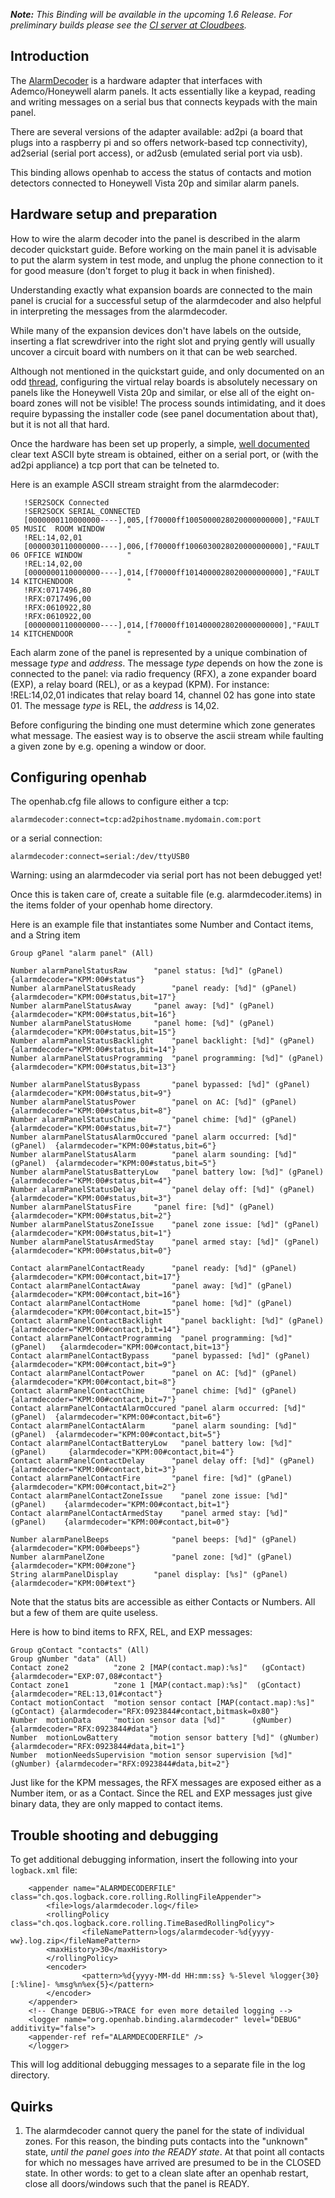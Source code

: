 _**Note:** This Binding will be available in the upcoming 1.6 Release. For preliminary builds please see the [CI server at Cloudbees](https://openhab.ci.cloudbees.com/job/openHAB/)._

## Introduction

The [AlarmDecoder](http://www.alarmdecoder.com) is a hardware adapter that interfaces with Ademco/Honeywell alarm panels. It acts
essentially like a keypad, reading and writing messages on a serial bus that connects keypads with the main panel.

There are several versions of the adapter available: ad2pi (a board that plugs into a raspberry pi and so offers network-based tcp connectivity),
ad2serial (serial port access), or ad2usb (emulated serial port via usb).

This binding allows openhab to access the status of contacts and motion detectors connected to Honeywell Vista 20p and similar alarm panels.

## Hardware setup and preparation

How to wire the alarm decoder into the panel is described in the alarm
decoder quickstart guide.  Before
working on the main panel it is advisable to put the alarm
system in test mode, and unplug the phone connection to it for good
measure (don't forget to plug it back in when finished).

Understanding exactly what expansion boards are connected to the main
panel is crucial for a successful setup of the alarmdecoder and also helpful in interpreting
the messages from the alarmdecoder.

While many of the expansion devices don't have labels on the outside,
inserting a flat screwdriver into the right slot and prying gently
will usually uncover a circuit board with numbers on it that can be web
searched.

Although not mentioned in the quickstart guide, and only documented
on an odd
[thread](http://archive.nutech.com/index.php?option=com_fireboard&Itemid=74&func=view&catid=4&id=656),
configuring the virtual relay boards is absolutely necessary on panels
like the Honeywell Vista 20p and similar, or else all of the eight
on-board zones will not be visible! The process sounds intimidating,
and it does require bypassing the installer code (see
panel documentation about that), but it is not all that hard. 

Once the hardware has been set up properly, a simple, [well
documented](http://www.alarmdecoder.com/wiki/index.php/Protocol)
clear text ASCII byte stream is obtained, either on a serial port,
or (with the ad2pi appliance) a tcp port that can be telneted to.

Here is an example ASCII stream straight from the alarmdecoder:
```
   !SER2SOCK Connected
   !SER2SOCK SERIAL_CONNECTED
   [0000000110000000----],005,[f70000ff1005000028020000000000],"FAULT 05 MUSIC  ROOM WINDOW     "
   !REL:14,02,01
   [0000030110000000----],006,[f70000ff1006030028020000000000],"FAULT 06 OFFICE WINDOW          "
   !REL:14,02,00
   [0000000110000000----],014,[f70000ff1014000028020000000000],"FAULT 14 KITCHENDOOR            "
   !RFX:0717496,80
   !RFX:0717496,00
   !RFX:0610922,80
   !RFX:0610922,00
   [0000000110000000----],014,[f70000ff1014000028020000000000],"FAULT 14 KITCHENDOOR            "
```
Each alarm zone of the panel is represented by a unique combination of
message *type* and *address*.
The message *type* depends on how the zone is connected to the panel:
via radio frequency (RFX), a zone expander board (EXP), a relay
board (REL), or as a keypad (KPM). For instance: !REL:14,02,01 indicates that relay board
14, channel 02 has gone into state 01. The message *type* is REL, the
*address* is 14,02.

Before configuring the binding one must determine which zone generates what
message. The easiest way is to observe the ascii stream while 
faulting a given zone by e.g. opening a window or door.

## Configuring openhab

The openhab.cfg file allows to configure either a tcp:
```
alarmdecoder:connect=tcp:ad2pihostname.mydomain.com:port
```
or a serial connection:
```
alarmdecoder:connect=serial:/dev/ttyUSB0
```
Warning: using an alarmdecoder via serial port has not been debugged yet!

Once this is taken care of, create a suitable file
(e.g. alarmdecoder.items) in the items folder of your openhab home
directory.

Here is an example file that instantiates some Number and
Contact items, and a String item
```
Group gPanel "alarm panel" (All)

Number alarmPanelStatusRaw	    "panel status: [%d]" (gPanel)  	  {alarmdecoder="KPM:00#status"}
Number alarmPanelStatusReady	    "panel ready: [%d]" (gPanel) 	  {alarmdecoder="KPM:00#status,bit=17"}
Number alarmPanelStatusAway	    "panel away: [%d]" (gPanel) 	  {alarmdecoder="KPM:00#status,bit=16"}
Number alarmPanelStatusHome	    "panel home: [%d]" (gPanel) 	  {alarmdecoder="KPM:00#status,bit=15"}
Number alarmPanelStatusBacklight    "panel backlight: [%d]" (gPanel) 	  {alarmdecoder="KPM:00#status,bit=14"}
Number alarmPanelStatusProgramming  "panel programming: [%d]" (gPanel) 	  {alarmdecoder="KPM:00#status,bit=13"}

Number alarmPanelStatusBypass	    "panel bypassed: [%d]" (gPanel) 	  {alarmdecoder="KPM:00#status,bit=9"}
Number alarmPanelStatusPower	    "panel on AC: [%d]" (gPanel) 	  {alarmdecoder="KPM:00#status,bit=8"}
Number alarmPanelStatusChime	    "panel chime: [%d]" (gPanel) 	  {alarmdecoder="KPM:00#status,bit=7"}
Number alarmPanelStatusAlarmOccured "panel alarm occurred: [%d]" (gPanel)  {alarmdecoder="KPM:00#status,bit=6"}
Number alarmPanelStatusAlarm	    "panel alarm sounding: [%d]" (gPanel)  {alarmdecoder="KPM:00#status,bit=5"}
Number alarmPanelStatusBatteryLow   "panel battery low: [%d]" (gPanel)     {alarmdecoder="KPM:00#status,bit=4"}
Number alarmPanelStatusDelay	    "panel delay off: [%d]" (gPanel)  	  {alarmdecoder="KPM:00#status,bit=3"}
Number alarmPanelStatusFire	    "panel fire: [%d]" (gPanel)  	  {alarmdecoder="KPM:00#status,bit=2"}
Number alarmPanelStatusZoneIssue    "panel zone issue: [%d]" (gPanel)  	  {alarmdecoder="KPM:00#status,bit=1"}
Number alarmPanelStatusArmedStay    "panel armed stay: [%d]" (gPanel)  	  {alarmdecoder="KPM:00#status,bit=0"}

Contact alarmPanelContactReady	    "panel ready: [%d]" (gPanel) 	  {alarmdecoder="KPM:00#contact,bit=17"}
Contact alarmPanelContactAway	    "panel away: [%d]" (gPanel) 	  {alarmdecoder="KPM:00#contact,bit=16"}
Contact alarmPanelContactHome	    "panel home: [%d]" (gPanel) 	  {alarmdecoder="KPM:00#contact,bit=15"}
Contact alarmPanelContactBacklight    "panel backlight: [%d]" (gPanel) 	  {alarmdecoder="KPM:00#contact,bit=14"}
Contact alarmPanelContactProgramming  "panel programming: [%d]" (gPanel)   {alarmdecoder="KPM:00#contact,bit=13"}
Contact alarmPanelContactBypass	    "panel bypassed: [%d]" (gPanel) 	  {alarmdecoder="KPM:00#contact,bit=9"}
Contact alarmPanelContactPower	    "panel on AC: [%d]" (gPanel) 	  {alarmdecoder="KPM:00#contact,bit=8"}
Contact alarmPanelContactChime	    "panel chime: [%d]" (gPanel) 	  {alarmdecoder="KPM:00#contact,bit=7"}
Contact alarmPanelContactAlarmOccured "panel alarm occurred: [%d]" (gPanel)  {alarmdecoder="KPM:00#contact,bit=6"}
Contact alarmPanelContactAlarm	    "panel alarm sounding: [%d]" (gPanel)  {alarmdecoder="KPM:00#contact,bit=5"}
Contact alarmPanelContactBatteryLow   "panel battery low: [%d]" (gPanel)     {alarmdecoder="KPM:00#contact,bit=4"}
Contact alarmPanelContactDelay	    "panel delay off: [%d]" (gPanel)  	  {alarmdecoder="KPM:00#contact,bit=3"}
Contact alarmPanelContactFire	    "panel fire: [%d]" (gPanel)  	  {alarmdecoder="KPM:00#contact,bit=2"}
Contact alarmPanelContactZoneIssue    "panel zone issue: [%d]" (gPanel)    {alarmdecoder="KPM:00#contact,bit=1"}
Contact alarmPanelContactArmedStay    "panel armed stay: [%d]" (gPanel)    {alarmdecoder="KPM:00#contact,bit=0"}

Number alarmPanelBeeps	    	    "panel beeps: [%d]" (gPanel) 	  {alarmdecoder="KPM:00#beeps"}
Number alarmPanelZone	    	    "panel zone: [%d]" (gPanel) 	  	  {alarmdecoder="KPM:00#zone"}
String alarmPanelDisplay	    "panel display: [%s]" (gPanel) 	  {alarmdecoder="KPM:00#text"}
```
Note that the status bits are accessible as either Contacts or
Numbers. All but a few of them are quite useless.

Here is how to bind items to RFX, REL, and EXP messages:
```
Group gContact "contacts" (All)
Group gNumber "data" (All)
Contact zone2  	       "zone 2 [MAP(contact.map):%s]"   (gContact) {alarmdecoder="EXP:07,08#contact"}
Contact zone1  	       "zone 1 [MAP(contact.map):%s]"  (gContact) {alarmdecoder="REL:13,01#contact"}
Contact motionContact  "motion sensor contact [MAP(contact.map):%s]" (gContact) {alarmdecoder="RFX:0923844#contact,bitmask=0x80"}
Number  motionData     "motion sensor data [%d]"	  (gNumber)  {alarmdecoder="RFX:0923844#data"}
Number  motionLowBattery       "motion sensor battery [%d]" (gNumber) {alarmdecoder="RFX:0923844#data,bit=1"}
Number  motionNeedsSupervision "motion sensor supervision [%d]" (gNumber) {alarmdecoder="RFX:0923844#data,bit=2"}
```

Just like for the KPM messages, the RFX messages are exposed either as
a Number item, or as a Contact. Since the REL and EXP messages just give
binary data, they are only mapped to contact items.


## Trouble shooting and debugging

To get additional debugging information, insert the following into
your `logback.xml` file:
```
    <appender name="ALARMDECODERFILE" class="ch.qos.logback.core.rolling.RollingFileAppender">
        <file>logs/alarmdecoder.log</file>
        <rollingPolicy class="ch.qos.logback.core.rolling.TimeBasedRollingPolicy">
                <fileNamePattern>logs/alarmdecoder-%d{yyyy-ww}.log.zip</fileNamePattern>
        <maxHistory>30</maxHistory>
        </rollingPolicy>
        <encoder>
                <pattern>%d{yyyy-MM-dd HH:mm:ss} %-5level %logger{30}[:%line]- %msg%n%ex{5}</pattern>
        </encoder>
    </appender>
    <!-- Change DEBUG->TRACE for even more detailed logging -->
    <logger name="org.openhab.binding.alarmdecoder" level="DEBUG" additivity="false">
    <appender-ref ref="ALARMDECODERFILE" />
    </logger>
```
This will log additional debugging messages to a separate file in the
log directory.

## Quirks

1. The alarmdecoder cannot query the panel for the state of individual
zones. For this reason, the binding puts contacts into the "unknown"
state, *until the panel goes into the READY state*. At that point all
contacts for which no messages have arrived are presumed to be in the
CLOSED state. In other words: to get to a clean slate after an openhab restart,
close all doors/windows such that the panel is READY.